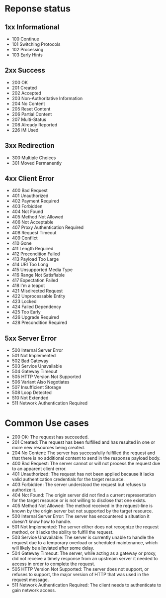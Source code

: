 # Reponse status

## 1xx Informational
- 100 Continue
- 101 Switching Protocols
- 102 Processing
- 103 Early Hints

## 2xx Success
- 200 OK
- 201 Created
- 202 Accepted
- 203 Non-Authoritative Information
- 204 No Content
- 205 Reset Content
- 206 Partial Content
- 207 Multi-Status
- 208 Already Reported
- 226 IM Used

## 3xx Redirection
- 300 Multiple Choices
- 301 Moved Permanently

## 4xx Client Error
- 400 Bad Request
- 401 Unauthorized
- 402 Payment Required
- 403 Forbidden
- 404 Not Found
- 405 Method Not Allowed
- 406 Not Acceptable
- 407 Proxy Authentication Required
- 408 Request Timeout
- 409 Conflict
- 410 Gone
- 411 Length Required
- 412 Precondition Failed
- 413 Payload Too Large
- 414 URI Too Long
- 415 Unsupported Media Type
- 416 Range Not Satisfiable
- 417 Expectation Failed
- 418 I'm a teapot
- 421 Misdirected Request
- 422 Unprocessable Entity
- 423 Locked
- 424 Failed Dependency
- 425 Too Early
- 426 Upgrade Required
- 428 Precondition Required

## 5xx Server Error
- 500 Internal Server Error
- 501 Not Implemented
- 502 Bad Gateway
- 503 Service Unavailable
- 504 Gateway Timeout
- 505 HTTP Version Not Supported
- 506 Variant Also Negotiates
- 507 Insufficient Storage
- 508 Loop Detected
- 510 Not Extended
- 511 Network Authentication Required

# Common Use cases

- 200 OK: The request has succeeded.
- 201 Created: The request has been fulfilled and has resulted in one or more new resources being created.
- 204 No Content: The server has successfully fulfilled the request and that there is no additional content to send in the response payload body.
- 400 Bad Request: The server cannot or will not process the request due to an apparent client error.
- 401 Unauthorized: The request has not been applied because it lacks valid authentication credentials for the target resource.
- 403 Forbidden: The server understood the request but refuses to authorize it.
- 404 Not Found: The origin server did not find a current representation for the target resource or is not willing to disclose that one exists.
- 405 Method Not Allowed: The method received in the request-line is known by the origin server but not supported by the target resource.
- 500 Internal Server Error: The server has encountered a situation it doesn't know how to handle.
- 501 Not Implemented: The server either does not recognize the request method, or it lacks the ability to fulfill the request.
- 503 Service Unavailable: The server is currently unable to handle the request due to a temporary overload or scheduled maintenance, which will likely be alleviated after some delay.
- 504 Gateway Timeout: The server, while acting as a gateway or proxy, did not receive a timely response from an upstream server it needed to access in order to complete the request.
- 505 HTTP Version Not Supported: The server does not support, or refuses to support, the major version of HTTP that was used in the request message.
- 511 Network Authentication Required: The client needs to authenticate to gain network access.

